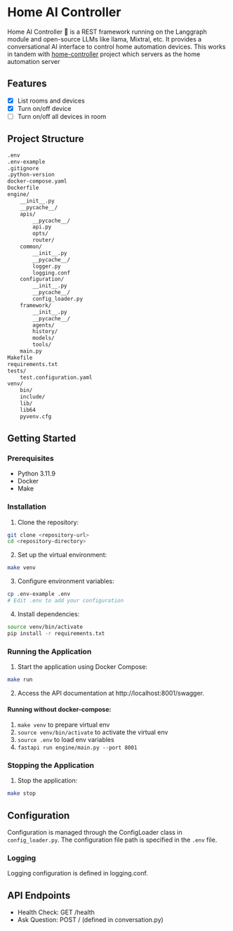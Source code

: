 # Home AI Controller
Home AI Controller 💬  is a REST framework running on the Langgraph module and open-source LLMs like llama, Mixtral, etc. It provides a conversational AI interface to control home automation devices. This works in tandem with [home-controller](https://github.com/manojmanivannan/home-controller) project which servers as the home automation server

## Features
- [x] List rooms and devices
- [x] Turn on/off device
- [ ] Turn on/off all devices in room

## Project Structure
```bash
.env
.env-example
.gitignore
.python-version
docker-compose.yaml
Dockerfile
engine/
    __init__.py
    __pycache__/
    apis/
        __pycache__/
        api.py
        opts/
        router/
    common/
        __init__.py
        __pycache__/
        logger.py
        logging.conf
    configuration/
        __init__.py
        __pycache__/
        config_loader.py
    framework/
        __init__.py
        __pycache__/
        agents/
        history/
        models/
        tools/
    main.py
Makefile
requirements.txt
tests/
    test.configuration.yaml
venv/
    bin/
    include/
    lib/
    lib64
    pyvenv.cfg
```
## Getting Started
### Prerequisites
- Python 3.11.9
- Docker
- Make

### Installation
1. Clone the repository:
```bash
git clone <repository-url>
cd <repository-directory>
```

2. Set up the virtual environment:
```bash
make venv
```

3. Configure environment variables:
```bash
cp .env-example .env
# Edit .env to add your configuration
```

4. Install dependencies:
```bash
source venv/bin/activate
pip install -r requirements.txt
```

### Running the Application
1. Start the application using Docker Compose:
```bash
make run
```
2. Access the API documentation at http://localhost:8001/swagger.

#### Running without docker-compose:
1. `make venv` to prepare virtual env
2. `source venv/bin/activate` to activate the virtual env
3. `source .env` to load env variables
4. `fastapi run engine/main.py --port 8001`

### Stopping the Application
1. Stop the application:
```bash
make stop
```

## Configuration
Configuration is managed through the ConfigLoader class in `config_loader.py`. The configuration file path is specified in the `.env` file.

### Logging
Logging configuration is defined in logging.conf.

## API Endpoints
- Health Check: GET /health
- Ask Question: POST / (defined in conversation.py)
